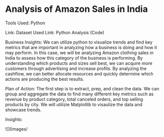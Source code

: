 # Analysis of Amazon Sales in India
 
Tools Used: Python

Link: Dataset Used
Link: Python Analysis (Code)

Business Insights: We can utilize python to visualize trends and find key metrics that are important in analyzing how a business is doing and how it may perform. In this case, we will be analyzing Amazon clothing sales in India to assess how this category of the business is performing. By understanding which products and sizes sell best, we can acquire more customers through advertising and increase profits. By analyzing the cashflow, we can better allocate resources and quickly determine which actions are producing the best results. 

Plan of Action: The first step is to extract, prep, and clean the data. We can group and aggregate the data to find many different key metrics such as revenue by product category, total canceled orders, and top selling products by city. We will utilizie Matplotlib to visaulize the data and showcase trends. 

Insights:

![](images/
